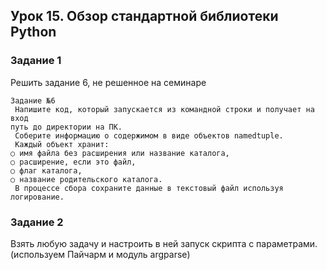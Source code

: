## Урок 15. Обзор стандартной библиотеки Python

### Задание 1

Решить задание 6, не решенное на семинаре

```
Задание №6
 Напишите код, который запускается из командной строки и получает на вход
путь до директории на ПК.
 Соберите информацию о содержимом в виде объектов namedtuple.
 Каждый объект хранит:
○ имя файла без расширения или название каталога,
○ расширение, если это файл,
○ флаг каталога,
○ название родительского каталога.
 В процессе сбора сохраните данные в текстовый файл используя
логирование.
```

### Задание 2

Взять любую задачу и настроить в ней запуск скрипта с параметрами. (используем Пайчарм и модуль argparse)
